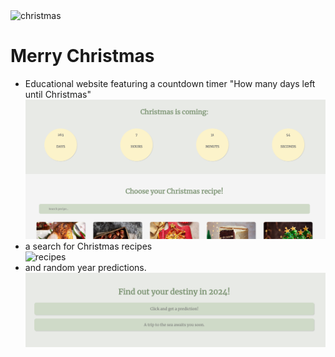 <img src="https://media.giphy.com/media/n90RQYMZFzqbm/giphy.gif?cid=790b7611f4i8a4ucfz5crcddf3v9n3acqkb0zj331mq1y1hz&ep=v1_gifs_search&rid=giphy.gif&ct=g" width="100" alt="christmas"/>
<h1 alight="center">Merry Christmas</h1>


<ul>
<div>
    <li>Educational website featuring a countdown timer "How many days left until Christmas"</li>
    <img src="/Screen_Shots/One.png" alt="timer">
</div>
<div>
    <li>a search for Christmas recipes</li>
    <img src="/Screen_Shots/two" alt="recipes">
</div>
<div>
    <li>and random year predictions.</li>
    <img src="/Screen_Shots/three.png" alt="predictions">
</div>

</ul>
